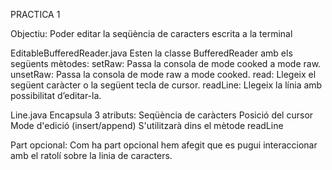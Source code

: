 PRACTICA 1

Objectiu: Poder editar la seqüència de caracters escrita a la terminal  

EditableBufferedReader.java
        Esten la classe BufferedReader amb els següents mètodes:
                setRaw: Passa la consola de mode cooked a mode raw.
                unsetRaw: Passa la consola de mode raw a mode cooked.
                read: Llegeix el següent caràcter o la següent tecla de cursor.
                readLine: Llegeix la línia amb possibilitat d’editar-la.

Line.java
        Encapsula 3 atributs:
                Seqüència de caràcters
                Posició del cursor
                Mode d'edició (insert/append)
                S'utilitzarà dins el mètode readLine

Part opcional: Com ha part opcional hem afegit que es pugui interaccionar amb el ratolí sobre la linia de caracters.


 
